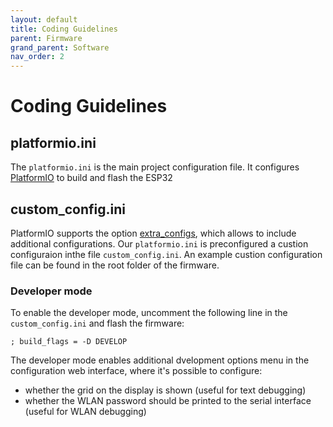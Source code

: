 ```yaml
---
layout: default
title: Coding Guidelines
parent: Firmware
grand_parent: Software
nav_order: 2
---
```


# Coding Guidelines

## platformio.ini

The `platformio.ini` is the main project configuration file. 
It configures [PlatformIO](https://docs.platformio.org/en/latest/projectconf/section_platformio.html#id4) to build and flash the ESP32

## custom_config.ini

PlatformIO supports the option [extra_configs](https://docs.platformio.org/en/latest/projectconf/section_platformio.html),
which allows to include additional configurations. Our `platformio.ini` is preconfigured a custion configuraion inthe file `custom_config.ini`.
An example custion configuration file can be found in the root folder of the firmware.

### Developer mode

To enable the developer mode, uncomment the following line in the `custom_config.ini` and flash the firmware:

```
; build_flags = -D DEVELOP
```

The developer mode enables additional dvelopment options menu in the configuration web interface, where it's possible to configure:

* whether the grid on the display is shown (useful for text debugging)
* whether the WLAN password should be printed to the serial interface (useful for WLAN debugging)

